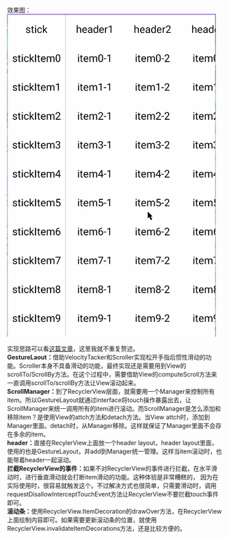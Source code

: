 效果图：<br/>
![](demo.gif)

实现思路可以看[这篇文章](https://blog.csdn.net/android_upl/article/details/130190475)，这里我就不重复赘述。<br/>
<b>GestureLaout：</b>借助VelocityTacker和Scroller实现松开手指后惯性滑动的功能。Scroller本身不具备滑动的功能，最终实现还是需要用到View的scrollTo/ScrollBy方法。在这个过程中，需要借助View的computeScroll方法来一直调用scrollTo/scrollBy方法让View滚动起来。<br/>
<b>ScrollManager：</b>到了RecyclerView层面，就需要用一个Manager来控制所有item。所以GestureLayout就通过interface将touch操作暴露出去，让ScrollManager来统一调用所有的item进行滚动。而ScrollManager是怎么添加和移除item？是使用View的attch方法和detach方法。当View&nbsp;attch时，添加到Manager里面。detach时，从Manager移除。这样就保证了Manager里面不会存在多余的item。<br/>
<b>header：</b>直接在RecylerView上面放一个header&nbsp;layout，header&nbsp;layout里面，使用的也是GestureLayout，并add到Manager统一管理。这样当item滚动时，也能带着header一起滚动。<br/>
<b>拦截RecyclerView的事件：</b>如果不对RecyclerView的事件进行拦截，在水平滑动时，进行垂直滑动就会打断item滑动的功能。这种体验是非常糟糕的， 因为在实际使用时，很容易就触发这个。不过解决方式也很简单，只需要滑动时，调用requestDisallowInterceptTouchEvent方法让RecyclerView不要拦截touch事件即可。<br/>
<b>滚动条：</b>使用RecyclerView.ItemDecoration的drawOver方法，在RecyclerView上面绘制内容即可。如果需要更新滚动条的位置，就使用RecyclerView.invalidateItemDecorations方法，还是比较方便的。
